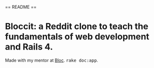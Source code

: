 == README ==

# Bloccit: a Reddit clone to teach the fundamentals of web development and Rails 4.

Made with my mentor at [Bloc](http://bloc.io).
<tt>rake doc:app</tt>.
